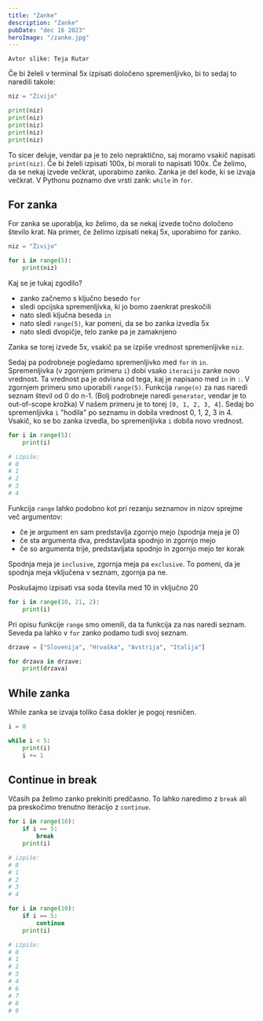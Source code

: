 ```yaml
---
title: "Zanke"
description: "Zanke"
pubDate: "dec 16 2023"
heroImage: "/zanke.jpg"
---
```

`Avtor slike: Teja Rutar`

Če bi želeli v terminal 5x izpisati določeno spremenljivko, bi to sedaj to naredili takole:

```py
niz = "Živijo"

print(niz)
print(niz)
print(niz)
print(niz)
print(niz)
```

To sicer deluje, vendar pa je to zelo nepraktično, saj moramo vsakič napisati `print(niz)`. Če bi želeli izpisati 100x, bi morali to napisati 100x. Če želimo, da se nekaj izvede večkrat, uporabimo zanko. Zanka je del kode, ki se izvaja večkrat. V Pythonu poznamo dve vrsti zank: `while` in `for`.

## For zanka

For zanka se uporablja, ko želimo, da se nekaj izvede točno določeno število krat. Na primer, če želimo izpisati nekaj 5x, uporabimo for zanko.

```py
niz = "Živijo"

for i in range(5):
    print(niz)
```

Kaj se je tukaj zgodilo?

-   zanko začnemo s ključno besedo `for`
-   sledi opcijska spremenljivka, ki jo bomo zaenkrat preskočili
-   nato sledi ključna beseda `in`
-   nato sledi `range(5)`, kar pomeni, da se bo zanka izvedla 5x
-   nato sledi dvopičje, telo zanke pa je zamaknjeno

Zanka se torej izvede 5x, vsakič pa se izpiše vrednost spremenljivke `niz`.

Sedaj pa podrobneje pogledamo spremenljivko med `for` in `in`. Spremenljivka (v zgornjem primeru `i`) dobi vsako `iteracijo` zanke novo vrednost. Ta vrednost pa je odvisna od tega, kaj je napisano med `in` in `:`.
V zgornjem primeru smo uporabili `range(5)`. Funkcija `range(n)` za nas naredi seznam števil od 0 do n-1. (Bolj podrobneje naredi `generator`, vendar je to out-of-scope krožka) V našem primeru je to torej `[0, 1, 2, 3, 4]`. Sedaj bo spremenljivka `i` "hodila" po seznamu in dobila vrednost 0, 1, 2, 3 in 4. Vsakič, ko se bo zanka izvedla, bo spremenljivka `i` dobila novo vrednost.

```py
for i in range(5):
    print(i)

# izpiše:
# 0
# 1
# 2
# 3
# 4
```

Funkcija `range` lahko podobno kot pri rezanju seznamov in nizov sprejme več argumentov:

-   če je argument en sam predstavlja zgornjo mejo (spodnja meja je 0)
-   če sta argumenta dva, predstavljata spodnjo in zgornjo mejo
-   če so argumenta trije, predstavljata spodnjo in zgornjo mejo ter korak

Spodnja meja je `inclusive`, zgornja meja pa `exclusive`. To pomeni, da je spodnja meja vključena v seznam, zgornja pa ne.

Poskušajmo izpisati vsa soda števila med 10 in vključno 20

```py
for i in range(10, 21, 2):
    print(i)
```

Pri opisu funkcije `range` smo omenili, da ta funkcija za nas naredi seznam. Seveda pa lahko v `for` zanko podamo tudi svoj seznam.

```py
drzave = ["Slovenija", "Hrvaška", "Avstrija", "Italija"]

for drzava in drzave:
    print(drzava)
```

## While zanka

While zanka se izvaja toliko časa dokler je pogoj resničen.

```py
i = 0

while i < 5:
    print(i)
    i += 1
```

## Continue in break

Včasih pa želimo zanko prekiniti predčasno. To lahko naredimo z `break` ali pa preskočimo trenutno iteracijo z `continue`.

```py
for i in range(10):
    if i == 5:
        break
    print(i)

# izpiše:
# 0
# 1
# 2
# 3
# 4
```

```py
for i in range(10):
    if i == 5:
        continue
    print(i)

# izpiše:
# 0
# 1
# 2
# 3
# 4
# 6
# 7
# 8
# 9
```

